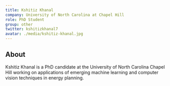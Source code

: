 ```yaml
---
title: Kshitiz Khanal
company: University of North Carolina at Chapel Hill
role: PhD Student
group: other 
twitter: kshitizkhanal7
avatar: ./media/kshitiz-khanal.jpg
---
```

## About

Kshitiz Khanal is a PhD candidate at the University of North Carolina Chapel Hill working on applications of emerging machine learning and computer vision techniques in energy planning.